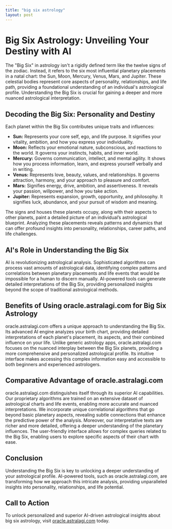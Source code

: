 ```yaml
---
title: "big six astrology"
layout: post
---
```


# Big Six Astrology: Unveiling Your Destiny with AI

The "Big Six" in astrology isn't a rigidly defined term like the twelve signs of the zodiac.  Instead, it refers to the six most influential planetary placements in a natal chart: the Sun, Moon, Mercury, Venus, Mars, and Jupiter.  These celestial bodies represent core aspects of personality, relationships, and life path, providing a foundational understanding of an individual's astrological profile.  Understanding the Big Six is crucial for gaining a deeper and more nuanced astrological interpretation.

## Decoding the Big Six: Personality and Destiny

Each planet within the Big Six contributes unique traits and influences:

* **Sun:** Represents your core self, ego, and life purpose.  It signifies your vitality, ambition, and how you express your individuality.
* **Moon:** Reflects your emotional nature, subconscious, and reactions to the world. It governs your instincts, habits, and inner world.
* **Mercury:**  Governs communication, intellect, and mental agility. It shows how you process information, learn, and express yourself verbally and in writing.
* **Venus:** Represents love, beauty, values, and relationships. It governs attraction, harmony, and your approach to pleasure and comfort.
* **Mars:** Signifies energy, drive, ambition, and assertiveness. It reveals your passion, willpower, and how you take action.
* **Jupiter:** Represents expansion, growth, opportunity, and philosophy.  It signifies luck, abundance, and your pursuit of wisdom and meaning.

The signs and houses these planets occupy, along with their aspects to other planets, paint a detailed picture of an individual’s astrological blueprint.  Analyzing these placements reveals patterns and dynamics that can offer profound insights into personality, relationships, career paths, and life challenges.


## AI's Role in Understanding the Big Six

AI is revolutionizing astrological analysis. Sophisticated algorithms can process vast amounts of astrological data, identifying complex patterns and correlations between planetary placements and life events that would be impossible for a human to discern manually.  AI-powered tools can generate detailed interpretations of the Big Six, providing personalized insights beyond the scope of traditional astrological methods.


## Benefits of Using oracle.astralagi.com for Big Six Astrology

oracle.astralagi.com offers a unique approach to understanding the Big Six. Its advanced AI engine analyzes your birth chart, providing detailed interpretations of each planet's placement, its aspects, and their combined influence on your life.  Unlike generic astrology apps, oracle.astralagi.com focuses on the nuanced interplay between the Big Six planets, providing a more comprehensive and personalized astrological profile.  Its intuitive interface makes accessing this complex information easy and accessible to both beginners and experienced astrologers.


## Comparative Advantage of oracle.astralagi.com

oracle.astralagi.com distinguishes itself through its superior AI capabilities.  Our proprietary algorithms are trained on an extensive dataset of astrological charts and life events, enabling more accurate and nuanced interpretations.  We incorporate unique correlational algorithms that go beyond basic planetary aspects, revealing subtle connections that enhance the predictive power of the analysis. Moreover, our interpretative texts are richer and more detailed, offering a deeper understanding of the planetary influences.  The user-friendly interface allows for complex queries related to the Big Six, enabling users to explore specific aspects of their chart with ease.

## Conclusion

Understanding the Big Six is key to unlocking a deeper understanding of your astrological profile.  AI-powered tools, such as oracle.astralagi.com, are transforming how we approach this intricate analysis, providing unparalleled insights into personality, relationships, and life potential.

## Call to Action

To unlock personalized and superior AI-driven astrological insights about big six astrology, visit [oracle.astralagi.com](https://oracle.astralagi.com) today.
